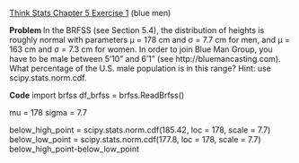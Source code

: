 [Think Stats Chapter 5 Exercise 1](http://greenteapress.com/thinkstats2/html/thinkstats2006.html#toc50) (blue men)

<pr>
<b>Problem </b>
In the BRFSS (see Section 5.4), the distribution of heights is roughly normal with parameters µ = 178 cm and σ = 7.7 cm for men, and µ = 163 cm and σ = 7.3 cm for women.
In order to join Blue Man Group, you have to be male between 5’10” and 6’1” (see http://bluemancasting.com). What percentage of the U.S. male population is in this range? Hint: use scipy.stats.norm.cdf.

<b>Code</b>
import brfss
df_brfss = brfss.ReadBrfss()

mu = 178
sigma = 7.7 

below_high_point = scipy.stats.norm.cdf(185.42, loc = 178, scale = 7.7)
below_low_point = scipy.stats.norm.cdf(177.8, loc = 178, scale = 7.7)
below_high_point-below_low_point

</pr>
